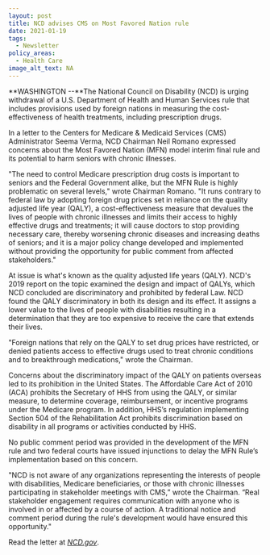 ```yaml
---
layout: post
title: NCD advises CMS on Most Favored Nation rule
date: 2021-01-19
tags:
  - Newsletter
policy_areas:
  - Health Care
image_alt_text: NA
---
```


**WASHINGTON --**The National Council on Disability (NCD) is urging withdrawal of a U.S. Department of Health and Human Services rule that includes provisions used by foreign nations in measuring the cost-effectiveness of health treatments, including prescription drugs.

In a letter to the Centers for Medicare & Medicaid Services (CMS) Administrator Seema Verma, NCD Chairman Neil Romano expressed concerns about the Most Favored Nation (MFN) model interim final rule and its potential to harm seniors with chronic illnesses.

"The need to control Medicare prescription drug costs is important to seniors and the Federal Government alike, but the MFN Rule is highly problematic on several levels," wrote Chairman Romano. "It runs contrary to federal law by adopting foreign drug prices set in reliance on the quality adjusted life year (QALY), a cost-effectiveness measure that devalues the lives of people with chronic illnesses and limits their access to highly effective drugs and treatments; it will cause doctors to stop providing necessary care, thereby worsening chronic diseases and increasing deaths of seniors; and it is a major policy change developed and implemented without providing the opportunity for public comment from affected stakeholders."

At issue is what's known as the quality adjusted life years (QALY). NCD's 2019 report on the topic examined the design and impact of QALYs, which NCD concluded are discriminatory and prohibited by federal Law. NCD found the QALY discriminatory in both its design and its effect. It assigns a lower value to the lives of people with disabilities resulting in a determination that they are too expensive to receive the care that extends their lives.

"Foreign nations that rely on the QALY to set drug prices have restricted, or denied patients access to effective drugs used to treat chronic conditions and to breakthrough medications," wrote the Chairman.

Concerns about the discriminatory impact of the QALY on patients overseas led to its prohibition in the United States. The Affordable Care Act of 2010 (ACA) prohibits the Secretary of HHS from using the QALY, or similar measure, to determine coverage, reimbursement, or incentive programs under the Medicare program. In addition, HHS’s regulation implementing Section 504 of the Rehabilitation Act prohibits discrimination based on disability in all programs or activities conducted by HHS.

No public comment period was provided in the development of the MFN rule and two federal courts have issued injunctions to delay the MFN Rule’s implementation based on this concern.

"NCD is not aware of any organizations representing the interests of people with disabilities, Medicare beneficiaries, or those with chronic illnesses participating in stakeholder meetings with CMS,” wrote the Chairman. “Real stakeholder engagement requires communication with anyone who is involved in or affected by a course of action. A traditional notice and comment period during the rule's development would have ensured this opportunity."

Read the letter at *[NCD.gov](https://ncd.gov/publications/2021/ncd-letter-cms-most-favored-nation-rule)*.
